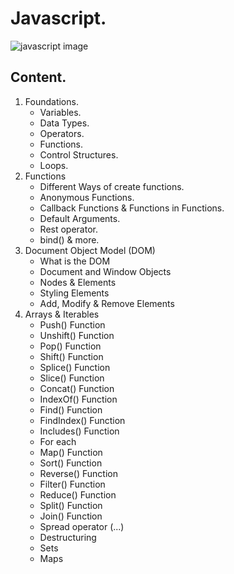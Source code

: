 # Javascript.

![javascript image](https://diegoboscan.com/static/738155fe5ef8b31a8de213cbd0295fc8/743e0/js-1.png)

## Content.

1. Foundations.
    - Variables.
    - Data Types.
    - Operators.
    - Functions.
    - Control Structures.
    - Loops.
2. Functions
    - Different Ways of create functions.
    - Anonymous Functions.
    - Callback Functions & Functions in Functions.
    - Default Arguments.
    - Rest operator.
    - bind() & more.
3. Document Object Model (DOM)
    - What is the DOM
    - Document and Window Objects
    - Nodes & Elements
    - Styling Elements
    - Add, Modify & Remove Elements
4. Arrays & Iterables
    - Push() Function
    - Unshift() Function
    - Pop() Function
    - Shift() Function
    - Splice() Function
    - Slice() Function
    - Concat() Function
    - IndexOf() Function
    - Find() Function
    - FindIndex() Function
    - Includes() Function
    - For each
    - Map() Function
    - Sort() Function
    - Reverse() Function
    - Filter() Function
    - Reduce() Function
    - Split() Function
    - Join() Function
    - Spread operator (...)
    - Destructuring
    - Sets
    - Maps
